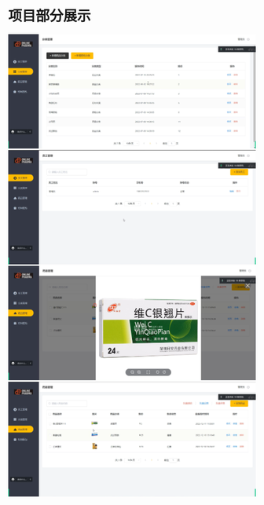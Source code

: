 # 项目部分展示
![pic2.png](picture/pic2.png)
![pic3.png](picture/pic3.png)
![pic4.png](picture/pic4.png)
![pic5.png](picture/pic5.png)
